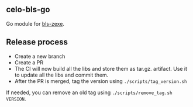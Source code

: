 celo-bls-go
-----------

Go module for [bls-zexe](https://github.com/celo-org/bls-zexe/).

## Release process

* Create a new branch
* Create a PR
* The CI will now build all the libs and store them as tar.gz. artifact. Use it to update all the libs and commit them.
* After the PR is merged, tag the version using `./scripts/tag_version.sh`

If needed, you can remove an old tag using `./scripts/remove_tag.sh VERSION`.
